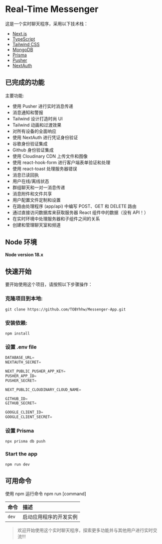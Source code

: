 # Real-Time Messenger

这是一个实时聊天程序，采用以下技术栈：

- [Next.js](https://nextjs.org)
- [TypeScript](https://www.typescriptlang.org)
- [Tailwind CSS](https://tailwindcss.com)
- [MongoDB](https://www.mongodb.com)
- [Prisma](https://www.prisma.io)
- [Pusher](https://pusher.com)
- [NextAuth](https://next-auth.js.org)

## 已完成的功能

主要功能:

- 使用 Pusher 进行实时消息传递
- 消息通知和警报
- Tailwind 设计打造时尚 UI
- Tailwind 动画和过渡效果
- 对所有设备的全面响应
- 使用 NextAuth 进行凭证身份验证
- 谷歌身份验证集成
- Github 身份验证集成
- 使用 Cloudinary CDN 上传文件和图像
- 使用 react-hook-form 进行客户端表单验证和处理
- 使用 react-toast 处理服务器错误
- 消息已读回执
- 用户在线/离线状态
- 群组聊天和一对一消息传递
- 消息附件和文件共享
- 用户配置文件定制和设置
- 在路由处理程序 (app/api) 中编写 POST、GET 和 DELETE 路由
- 通过直接访问数据库来获取服务器 React 组件中的数据（没有 API！）
- 在实时环境中处理服务器和子组件之间的关系
- 创建和管理聊天室和频道

## Node 环境

**Node version 18.x**

## 快速开始

要开始使用这个项目，请按照以下步骤操作：

### 克隆项目到本地:

```shell
git clone https://github.com/TOBYhhw/Messenger-App.git
```

### 安装依赖:

```shell
npm install
```

### 设置 .env file

```js
DATABASE_URL=
NEXTAUTH_SECRET=

NEXT_PUBLIC_PUSHER_APP_KEY=
PUSHER_APP_ID=
PUSHER_SECRET=

NEXT_PUBLIC_CLOUDINARY_CLOUD_NAME=

GITHUB_ID=
GITHUB_SECRET=

GOOGLE_CLIENT_ID=
GOOGLE_CLIENT_SECRET=
```

### 设置 Prisma

```shell
npx prisma db push

```

### Start the app

```shell
npm run dev
```

## 可用命令

使用 npm 运行命令 npm run [command]

| 命令  | 描述                   |
| :---- | :--------------------- |
| `dev` | 启动应用程序的开发实例 |

> 欢迎开始使用这个实时聊天程序，探索更多功能并与其他用户进行实时交流!!!
